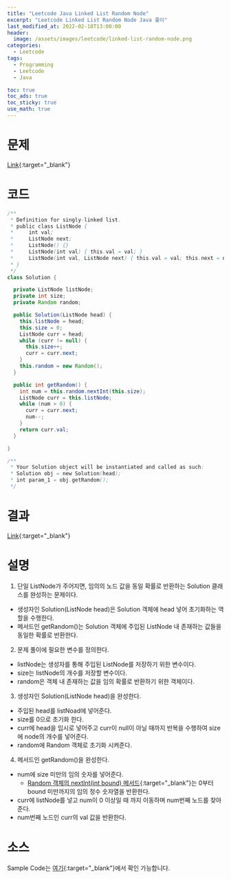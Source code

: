 ```yaml
---
title: "Leetcode Java Linked List Random Node"
excerpt: "Leetcode Linked List Random Node Java 풀이"
last_modified_at: 2022-02-10T13:00:00
header:
  image: /assets/images/leetcode/linked-list-random-node.png
categories:
  - Leetcode
tags:
  - Programming
  - Leetcode
  - Java

toc: true
toc_ads: true
toc_sticky: true
use_math: true
---
```

# 문제
[Link](https://leetcode.com/problems/linked-list-random-node/){:target="_blank"}

# 코드
```java
/**
 * Definition for singly-linked list.
 * public class ListNode {
 *     int val;
 *     ListNode next;
 *     ListNode() {}
 *     ListNode(int val) { this.val = val; }
 *     ListNode(int val, ListNode next) { this.val = val; this.next = next; }
 * }
 */
class Solution {

  private ListNode listNode;
  private int size;
  private Random random;

  public Solution(ListNode head) {
    this.listNode = head;
    this.size = 0;
    ListNode curr = head;
    while (curr != null) {
      this.size++;
      curr = curr.next;
    }
    this.random = new Random();
  }

  public int getRandom() {
    int num = this.random.nextInt(this.size);
    ListNode curr = this.listNode;
    while (num > 0) {
      curr = curr.next;
      num--;
    }
    return curr.val;
  }

}

/**
 * Your Solution object will be instantiated and called as such:
 * Solution obj = new Solution(head);
 * int param_1 = obj.getRandom();
 */
```

# 결과
[Link](https://leetcode.com/submissions/detail/638387842/){:target="_blank"}

# 설명
1. 단일 ListNode가 주어지면, 임의의 노드 값을 동일 확률로 반환하는 Solution 클래스를 완성하는 문제이다.
- 생성자인 Solution(ListNode head)은 Solution 객체에 head 넣어 초기화하는 역할을 수행한다.
- 메서드인 getRandom()는 Solution 객체에 주입된 ListNode 내 존재하는 값들을 동일한 확률로 반환한다.

2. 문제 풀이에 필요한 변수를 정의한다.
- listNode는 생성자를 통해 주입된 ListNode를 저장하기 위한 변수이다.
- size는 listNode의 개수를 저장할 변수이다.
- random은 객체 내 존재하는 값을 임의 확률로 반환하기 위한 객체이다.

3. 생성자인 Solution(ListNode head)을 완성한다.
- 주입된 head를 listNoad에 넣어준다.
- size를 0으로 초기화 한다.
- curr에 head을 임시로 넣어주고 curr이 null이 아닐 때까지 반복을 수행하여 size에 node의 개수를 넣어준다.
- random에 Random 객체로 초기화 시켜준다.

4. 메서드인 getRandom()을 완성한다.
- num에 size 미만의 임의 숫자를 넣어준다.
  - [Random 객체의 nextInt(int bound) 메서드](https://docs.oracle.com/javase/8/docs/api/java/util/Random.html#nextInt-int-){:target="_blank"}는 0부터 bound 미만까지의 임의 정수 숫자열을 반환한다.
- curr에 listNode를 넣고 num이 0 이상일 때 까지 이동하며 num번째 노드를 찾아준다.
- num번째 노드인 curr의 val 값을 반환한다.

# 소스
Sample Code는 [여기](https://github.com/GracefulSoul/leetcode/blob/master/src/main/java/gracefulsoul/object/solution/random/node/Solution.java){:target="_blank"}에서 확인 가능합니다.